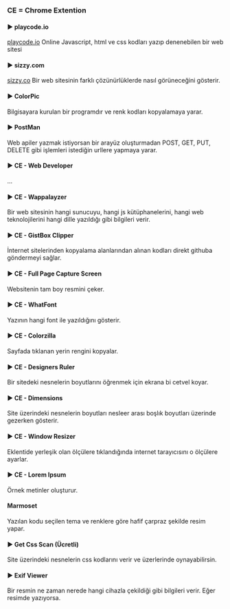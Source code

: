 ### CE = Chrome Extention

#### ► playcode.io
[playcode.io](https://playcode.io)
Online Javascript, html ve css kodları yazıp denenebilen bir web sitesi

#### ► sizzy.com
[sizzy.co](https://sizzy.co)
Bir web sitesinin farklı çözünürlüklerde nasıl görüneceğini gösterir.

#### ► ColorPic
Bilgisayara kurulan bir programdır ve renk kodları kopyalamaya yarar.

#### ► PostMan
Web apiler yazmak istiyorsan bir arayüz oluşturmadan POST, GET, PUT, DELETE gibi işlemleri istediğin urllere yapmaya yarar.


#### ► CE - Web Developer
...

#### ► CE - Wappalayzer
Bir web sitesinin hangi sunucuyu, hangi js kütüphanelerini, hangi web teknolojilerini hangi dille yazıldığı gibi bilgileri verir.

#### ► CE - GistBox Clipper
İnternet sitelerinden kopyalama alanlarından alınan kodları direkt githuba göndermeyi sağlar.    

#### ► CE - Full Page Capture Screen
Websitenin tam boy resmini çeker.

#### ► CE - WhatFont
Yazının hangi font ile yazıldığını gösterir.

#### ► CE - Colorzilla
Sayfada tıklanan yerin rengini kopyalar.

#### ► CE - Designers Ruler
Bir sitedeki nesnelerin boyutlarını öğrenmek için ekrana bi cetvel koyar.

#### ► CE - Dimensions
Site üzerindeki nesnelerin boyutları nesleer arası boşlık boyutları üzerinde gezerken gösterir.

#### ► CE - Window Resizer
Eklentide yerleşik olan ölçülere tıklandığında internet tarayıcısını o ölçülere ayarlar.

#### ► CE - Lorem Ipsum
Örnek metinler oluşturur.

#### Marmoset
Yazılan kodu seçilen tema ve renklere göre hafif çarpraz şekilde resim yapar.

#### ► Get Css Scan (Ücretli)
Site üzerindeki nesnelerin css kodlarını verir ve üzerlerinde oynayabilirsin.

#### ► Exif Viewer
Bir resmin ne zaman nerede hangi cihazla çekildiği gibi bilgileri verir. Eğer resimde yazıyorsa.






#
